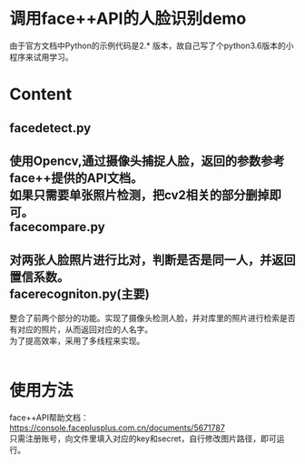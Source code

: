 # 调用face++API的人脸识别demo
由于官方文档中Python的示例代码是2.* 版本，故自己写了个python3.6版本的小程序来试用学习。<br>
# Content
facedetect.py
------
使用Opencv,通过摄像头捕捉人脸，返回的参数参考face++提供的API文档。<br>
如果只需要单张照片检测，把cv2相关的部分删掉即可。<br>
facecompare.py
------
对两张人脸照片进行比对，判断是否是同一人，并返回置信系数。<br>
facerecogniton.py(主要)
------
整合了前两个部分的功能。实现了摄像头检测人脸，并对库里的照片进行检索是否有对应的照片，从而返回对应的人名字。<br>
为了提高效率，采用了多线程来实现。<br>
<br>
# 使用方法
face++API帮助文档：https://console.faceplusplus.com.cn/documents/5671787 <br>
只需注册账号，向文件里填入对应的key和secret，自行修改图片路径，即可运行。<br>
